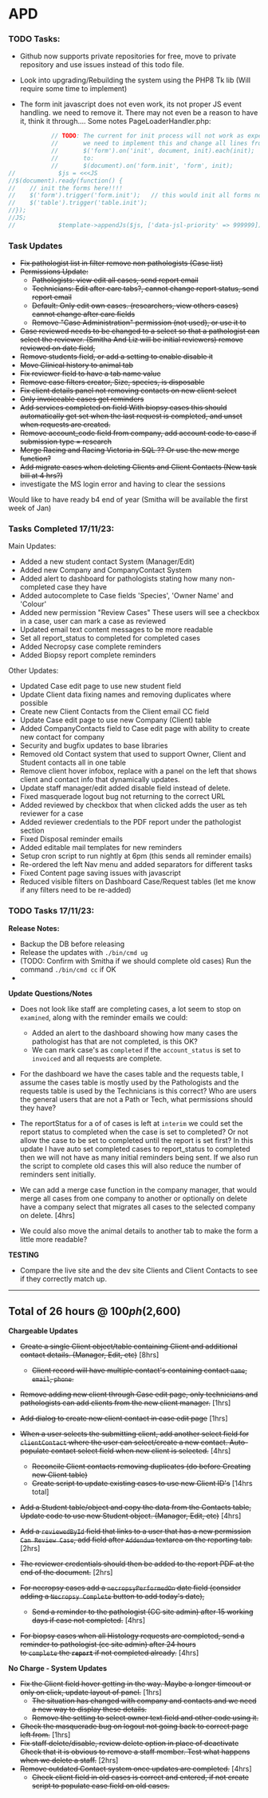# APD

### TODO Tasks:

- Github now supports private repositories for free, move to private repository and use issues instead of this
todo file.
- Look into upgrading/Rebuilding the system using the PHP8 Tk lib (Will require some time to implement)

- The form init javascript does not even work, its not proper JS event handling. we need to remove it.
There may not even be a reason to have it, think it through....
Some notes PageLoaderHandler.php:
```php
            // TODO: The current for init process will not work as expected
            //       we need to implement this and change all lines from:
            //       $('form').on('init', document, init).each(init);
            //       to:
            //       $(document).on('form.init', 'form', init);
//            $js = <<<JS
//$(document).ready(function() {
//    // init the forms here!!!!
//    $('form').trigger('form.init');   // this would init all forms not just ones updated via ajax
//    $('table').trigger('table.init');
//});
//JS;
//            $template->appendJs($js, ['data-jsl-priority' => 999999]);
```


### Task Updates
- ~~Fix pathologist list in filter remove non pathologists (Case list)~~
- ~~Permissions Update:~~
  - ~~Pathologists: view edit all cases, send report email~~
  - ~~Technicians: Edit after care tabs?, cannot change report status, send report email~~
  - ~~Default: Only edit own cases. (researchers, view others cases) cannot change after care fields~~
  - ~~Remove "Case Administration" permission (not used), or use it to~~
- ~~Case reviewed needs to be changed to a select so that a pathologist can select the reviewer. (Smitha And Liz will be initial reviewers)
remove reviewed on date field,~~ 
- ~~Remove students field, or add a setting to enable disable it~~
- ~~Move Clinical history to animal tab~~
- ~~Fix reviewer field to have a tab name value~~
- ~~Remove case filters creator, Size, species, is disposable~~
- ~~Fix client details panel not removing contacts on new client select~~
- ~~Only invoiceable cases get reminders~~
- ~~Add services completed on field With biopsy cases this should automatically get set when the last request is completed, and unset when requests are created.~~
- ~~Remove account_code field from company, add account code to case if submission type = research~~
- ~~Merge Racing and Racing Victoria in SQL ?? Or use the new merge function?~~
- ~~Add migrate cases when deleting Clients and Client Contacts (New task bill at 4 hrs?)~~
- investigate the MS login error and having to clear the sessions


Would like to have ready b4 end of year (Smitha will be available the first week of Jan)



### Tasks Completed 17/11/23:
Main Updates:
- Added a new student contact System (Manager/Edit)
- Added new Company and CompanyContact System
- Added alert to dashboard for pathologists stating how many non-completed case they have
- Added autocomplete to Case fields 'Species', 'Owner Name' and 'Colour'
- Added new permission "Review Cases" These users will see a checkbox in a case, user can mark a case as reviewed
- Updated email text content messages to be more readable
- Set all report_status to completed for completed cases
- Added Necropsy case complete reminders
- Added Biopsy report complete reminders

Other Updates:
- Updated Case edit page to use new student field
- Update Client data fixing names and removing duplicates where possible
- Create new Client Contacts from the Client email CC field
- Update Case edit page to use new Company (Client) table
- Added CompanyContacts field to Case edit page with ability to create new contact for company 
- Security and bugfix updates to base libraries
- Removed old Contact system that used to support Owner, Client and Student contacts all in one table
- Remove client hover infobox, replace with a panel on the left that shows client and contact info that dynamically updates.
- Update staff manager/edit added disable field instead of delete.
- Fixed masquerade logout bug not returning to the correct URL
- Added reviewed by checkbox that when clicked adds the user as teh reviewer for a case
- Added reviewer credentials to the PDF report under the pathologist section
- Fixed Disposal reminder emails
- Added editable mail templates for new reminders
- Setup cron script to run nightly at 6pm (this sends all reminder emails)
- Re-ordered the left Nav menu and added separators for different tasks
- Fixed Content page saving issues with javascript
- Reduced visible filters on Dashboard Case/Request tables (let me know if any filters need to be re-added)


### TODO Tasks 17/11/23:

__Release Notes:__

- Backup the DB before releasing
- Release the updates with `./bin/cmd ug`
- (TODO: Confirm with Smitha if we should complete old cases) Run the command `./bin/cmd cc` if OK
- 

__Update Questions/Notes__
- Does not look like staff are completing cases, a lot seem to stop on `examined`, along with the reminder emails we could:
  - Added an alert to the dashboard showing how many cases the pathologist has that are not completed, is this OK?
  - We can mark case's as `completed` if the `account_status` is set to `invoiced` and all requests are complete.

- For the dashboard we have the cases table and the requests table, I assume the cases table is mostly used 
by the Pathologists and the requests table is used by the Technicians is this correct?
Who are users the general users that are not a Path or Tech, what permissions should they have?

- The reportStatus for a of of cases is left at `interim` we could set the report status to completed when 
the case is set to completed? Or not allow the case to be set to completed until the report is set first? 
In this update I have auto set completed cases to report_status to completed then we will not have as 
many initial reminders being sent. If we also run the script to complete old cases this will also reduce the 
number of reminders sent initially.

- We can add a merge case function in the company manager, that would merge all cases from one company to another
or optionally on delete have a company select that migrates all cases to the selected company on delete. [4hrs]


- We could also move the animal details to another tab to make the form a little more readable? 



__TESTING__

- Compare the live site and the dev site Clients and Client Contacts to see if they correctly match up.





----
Total of 26 hours @ $100ph ($2,600)
----



__Chargeable Updates__

- ~~Create a single Client object/table containing Client and additional contact details. (Manager, Edit, etc)~~ [8hrs] 
    - ~~Client record will have multiple contact's containing contact `name`, `email`, `phone`.~~
- ~~Remove adding new client through Case edit page, only technicians and pathologists can add clients from the new client manager.~~ [1hrs]
- ~~Add dialog to create new client contact in case edit page~~ [1hrs]
- ~~When a user selects the submitting client, add another select field for `clientContact` where the user can select/create a new contact.
Auto-populate contact select field when new client is selected.~~ [4hrs]
    - ~~Reconcile Client contacts removing duplicates (do before Creating new Client table)~~
    - ~~Create script to update existing cases to use new Client ID's~~ 
[14hrs total]

- ~~Add a Student table/object and copy the data from the Contacts table, 
Update code to use new Student object. (Manager, Edit, etc)~~ [4hrs]

- ~~Add a `reviewedById` field that links to a user that has a new permission `Can Review Case`,
  add field after `Addendum` textarea on the reporting tab.~~ [2hrs]
- ~~The reviewer credentials should then be added to the report PDF at the end of the document.~~ [2hrs]

- ~~For necropsy cases add a `necropsyPerformedOn` date field (consider adding a `Necropsy Complete` button to add today's date),~~
  - ~~Send a reminder to the pathologist (CC site admin) after 15 working days if case not completed.~~ [4hrs]
- ~~For biopsy cases when all Histology requests are completed, send a reminder to pathologist (cc site admin) after 24 hours  
to `complete` the __`report`__ if not completed already.~~ [4hrs] 

__No Charge - System Updates__

- ~~Fix the Client field hover getting in the way. Maybe a longer timeout or only on click, update layout of panel.~~ [1hrs]
   - ~~The situation has changed with company and contacts and we need a new way to display these details.~~ 
  - ~~Remove the setting to select owner text field and other code using it.~~
- ~~Check the masquerade bug on logout not going back to correct page left from.~~ [1hrs]
- ~~Fix staff delete/disable, review delete option in place of deactivate Check that it is obvious to remove a staff member.
  Test what happens when we delete a staff.~~ [2hrs]
- ~~Remove outdated Contact system once updates are completed.~~ [4hrs]
  - ~~Check client field in old cases is correct and entered, if not create script to populate case field on old cases.~~


